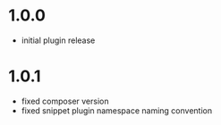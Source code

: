 # 1.0.0
- initial plugin release

# 1.0.1
- fixed composer version
- fixed snippet plugin namespace naming convention